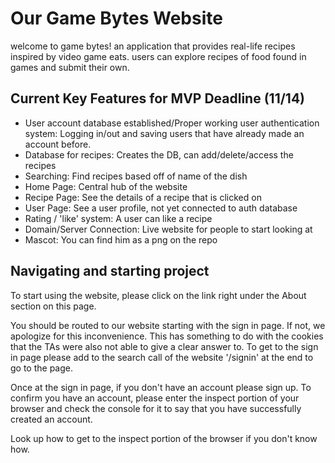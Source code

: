 # Our Game Bytes Website

welcome to game bytes! an application that provides real-life recipes inspired by video game eats. users can explore recipes of food found in games and submit their own.

## Current Key Features for MVP Deadline (11/14)

- User account database established/Proper working user authentication system: Logging in/out and saving users that have already made an account before.
- Database for recipes: Creates the DB, can add/delete/access the recipes
- Searching: Find recipes based off of name of the dish
- Home Page: Central hub of the website
- Recipe Page: See the details of a recipe that is clicked on
- User Page: See a user profile, not yet connected to auth database
- Rating / 'like' system: A user can like a recipe
- Domain/Server Connection: Live website for people to start looking at
- Mascot: You can find him as a png on the repo

## Navigating and starting project

To start using the website, please click on the link right under the About section on this page.

You should be routed to our website starting with the sign in page. If not, we apologize for this inconvenience. This has something to do with the cookies that the TAs were also not able to give a clear answer to. To get to the sign in page please add to the search call of the website '/signin' at the end to go to the page. 

Once at the sign in page, if you don't have an account please sign up. To confirm you have an account, please enter the inspect portion of your browser and check the console for it to say that you have successfully created an account.

Look up how to get to the inspect portion of the browser if you don't know how.